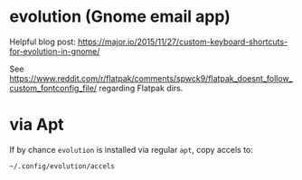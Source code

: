# evolution (Gnome email app)

Helpful blog post:
https://major.io/2015/11/27/custom-keyboard-shortcuts-for-evolution-in-gnome/

See https://www.reddit.com/r/flatpak/comments/spwck9/flatpak_doesnt_follow_custom_fontconfig_file/ regarding Flatpak dirs.


# via Apt

If by chance `evolution` is installed via regular `apt`, copy accels to:

`~/.config/evolution/accels`
